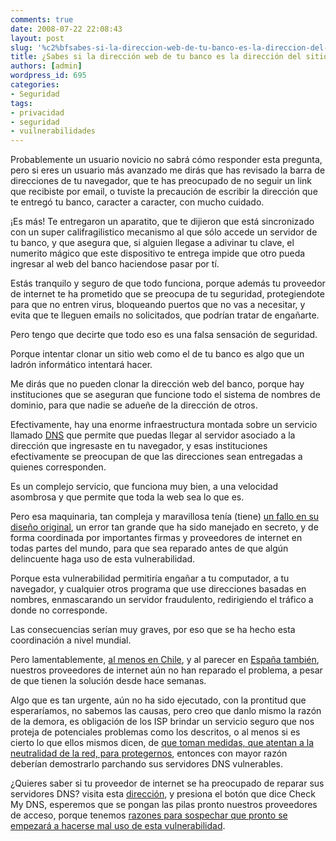 ```yaml
---
comments: true
date: 2008-07-22 22:08:43
layout: post
slug: '%c2%bfsabes-si-la-direccion-web-de-tu-banco-es-la-direccion-del-sitio-web-de-tu-banco'
title: ¿Sabes si la dirección web de tu banco es la dirección del sitio web de tu banco?
authors: [admin]
wordpress_id: 695
categories:
- Seguridad
tags:
- privacidad
- seguridad
- vuilnerabilidades
---
```


Probablemente un usuario novicio no sabrá cómo responder esta pregunta, pero si eres un usuario más avanzado me dirás que has revisado la barra de direcciones de tu navegador, que te has preocupado de no seguir un link que recibiste por email, o tuviste la precaución de escribir la dirección que te entregó tu banco, caracter a caracter, con mucho cuidado.

¡Es más! Te entregaron un aparatito, que te dijieron que está sincronizado con un super califragilistico mecanismo al que sólo accede un servidor de tu banco, y que asegura que, si alguien llegase a adivinar tu clave, el numerito mágico que este dispositivo te entrega impide que otro pueda ingresar al web del banco haciendose pasar por tí.

Estás tranquilo y seguro de que todo funciona, porque además tu proveedor de internet te ha prometido que se preocupa de tu seguridad, protegiendote para que no entren virus, bloqueando puertos que no vas a necesitar, y evita que te lleguen emails no solicitados, que podrían tratar de engañarte.

Pero tengo que decirte que todo eso es una falsa sensación de seguridad.

Porque intentar clonar un sitio web como el de tu banco es algo que un ladrón informático intentará hacer.

Me dirás que no pueden clonar la dirección web del banco, porque hay instituciones que se aseguran que funcione todo el sistema de nombres de dominio, para que nadie se adueñe de la dirección de otros.

Efectivamente, hay una enorme infraestructura montada sobre un servicio llamado [DNS](http://es.wikipedia.org/wiki/DNS) que permite que puedas llegar al servidor asociado a la dirección que ingresaste en tu navegador, y esas instituciones efectivamente se preocupan de que las direcciones sean entregadas a quienes corresponden.

Es un complejo servicio, que funciona muy bien, a una velocidad asombrosa y que permite que toda la web sea lo que es.

Pero esa maquinaria, tan compleja y maravillosa tenía (tiene) [un fallo en su diseño original](http://www.kriptopolis.org/fallo-critico-dns-obliga-parchear-internet), un error tan grande que ha sido manejado en secreto, y de forma coordinada por importantes firmas y proveedores de internet en todas partes del mundo, para que sea reparado antes de que algún delincuente haga uso de esta vulnerabilidad.

Porque esta vulnerabilidad permitiría engañar a tu computador, a tu navegador, y cualquier otros programa que use direcciones basadas en nombres, enmascarando un servidor fraudulento, redirigiendo el tráfico a donde no corresponde.

Las consecuencias serían muy graves, por eso que se ha hecho esta coordinación a nivel mundial.

Pero lamentablemente, [al menos en Chile](http://twitter.com/ryrys/statuses/863773077), y al parecer en [España también](http://www.kriptopolis.org/fallo-dns-todo-sigue-igual), nuestros proveedores de internet aún no han reparado el problema, a pesar de que tienen la solución desde hace semanas.

Algo que es tan urgente, aún no ha sido ejecutado, con la prontitud que esperaríamos, no sabemos las causas, pero creo que danlo mismo la razón de la demora, es obligación de los ISP brindar un servicio seguro que nos proteja de potenciales problemas como los descritos, o al menos si es cierto lo que ellos mismos dicen, de [que toman medidas, que atentan a la neutralidad de la red, para protegernos](http://blog.maz.cl/2008/06/el-silln-de-don-otto-y-la-neutralidad.html), entonces con mayor razón deberían demostrarlo parchando sus servidores DNS vulnerables.

¿Quieres saber si tu proveedor de internet se ha preocupado de reparar sus servidores DNS? visita esta [dirección](http://www.doxpara.com/), y presiona el botón que dice Check My DNS, esperemos que se pongan las pilas pronto nuestros proveedores de acceso, porque tenemos [razones para sospechar que pronto se empezará a hacerse mal uso de esta vulnerabilidad](http://www.kriptopolis.org/filtrados-detalles-ataque-kaminsky-dns).
